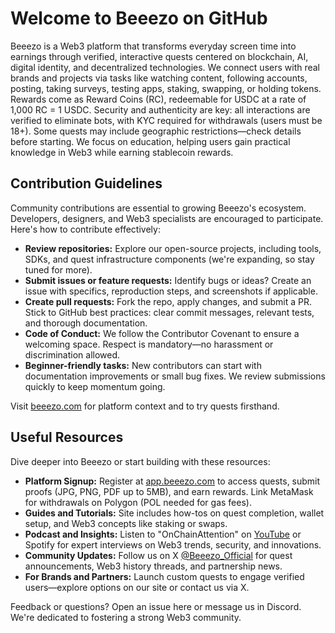 # Welcome to Beeezo on GitHub

Beeezo is a Web3 platform that transforms everyday screen time into earnings through verified, interactive quests centered on blockchain, AI, digital identity, and decentralized technologies. We connect users with real brands and projects via tasks like watching content, following accounts, posting, taking surveys, testing apps, staking, swapping, or holding tokens. Rewards come as Reward Coins (RC), redeemable for USDC at a rate of 1,000 RC = 1 USDC. Security and authenticity are key: all interactions are verified to eliminate bots, with KYC required for withdrawals (users must be 18+). Some quests may include geographic restrictions—check details before starting. We focus on education, helping users gain practical knowledge in Web3 while earning stablecoin rewards.

## Contribution Guidelines

Community contributions are essential to growing Beeezo's ecosystem. Developers, designers, and Web3 specialists are encouraged to participate. Here's how to contribute effectively:

- **Review repositories:** Explore our open-source projects, including tools, SDKs, and quest infrastructure components (we're expanding, so stay tuned for more).
- **Submit issues or feature requests:** Identify bugs or ideas? Create an issue with specifics, reproduction steps, and screenshots if applicable.
- **Create pull requests:** Fork the repo, apply changes, and submit a PR. Stick to GitHub best practices: clear commit messages, relevant tests, and thorough documentation.
- **Code of Conduct:** We follow the Contributor Covenant to ensure a welcoming space. Respect is mandatory—no harassment or discrimination allowed.
- **Beginner-friendly tasks:** New contributors can start with documentation improvements or small bug fixes. We review submissions quickly to keep momentum going.

Visit [beeezo.com](https://beeezo.com) for platform context and to try quests firsthand.

## Useful Resources

Dive deeper into Beeezo or start building with these resources:

- **Platform Signup:** Register at [app.beeezo.com](https://app.beeezo.com) to access quests, submit proofs (JPG, PNG, PDF up to 5MB), and earn rewards. Link MetaMask for withdrawals on Polygon (POL needed for gas fees).
- **Guides and Tutorials:** Site includes how-tos on quest completion, wallet setup, and Web3 concepts like staking or swaps.
- **Podcast and Insights:** Listen to "OnChainAttention" on [YouTube](https://www.youtube.com/@BeeezoOfficial) or Spotify for expert interviews on Web3 trends, security, and innovations.
- **Community Updates:** Follow us on X [@Beeezo_Official](https://x.com/Beeezo_Official) for quest announcements, Web3 history threads, and partnership news.
- **For Brands and Partners:** Launch custom quests to engage verified users—explore options on our site or contact us via X.

Feedback or questions? Open an issue here or message us in Discord. We're dedicated to fostering a strong Web3 community.
